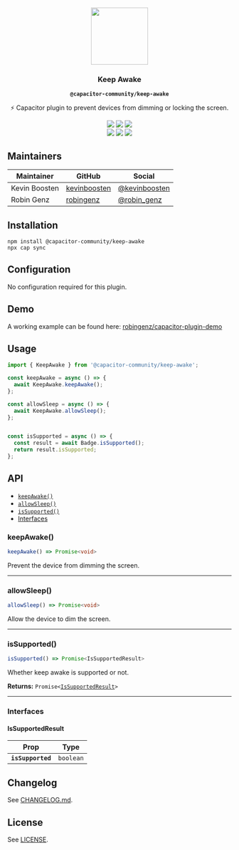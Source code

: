 <p align="center"><br><img src="https://user-images.githubusercontent.com/236501/85893648-1c92e880-b7a8-11ea-926d-95355b8175c7.png" width="128" height="128" /></p>
<h3 align="center">Keep Awake</h3>
<p align="center"><strong><code>@capacitor-community/keep-awake</code></strong></p>
<p align="center">
  ⚡️ Capacitor plugin to prevent devices from dimming or locking the screen.
</p>

<p align="center">
  <img src="https://img.shields.io/maintenance/yes/2022?style=flat-square" />
  <a href="https://github.com/capacitor-community/keep-awake/actions?query=workflow%3A%22CI%22"><img src="https://img.shields.io/github/workflow/status/capacitor-community/keep-awake/CI/master?style=flat-square" /></a>
  <a href="https://www.npmjs.com/package/@capacitor-community/keep-awake"><img src="https://img.shields.io/npm/l/@capacitor-community/keep-awake?style=flat-square" /></a>
<br>
  <a href="https://www.npmjs.com/package/@capacitor-community/keep-awake"><img src="https://img.shields.io/npm/dw/@capacitor-community/keep-awake?style=flat-square" /></a>
  <a href="https://www.npmjs.com/package/@capacitor-community/keep-awake"><img src="https://img.shields.io/npm/v/@capacitor-community/keep-awake?style=flat-square" /></a>
<!-- ALL-CONTRIBUTORS-BADGE:START - Do not remove or modify this section -->
<a href="#contributors-"><img src="https://img.shields.io/badge/all%20contributors-2-orange?style=flat-square" /></a>
<!-- ALL-CONTRIBUTORS-BADGE:END -->
</p>

## Maintainers

| Maintainer    | GitHub                                          | Social                                            |
| ------------- | ----------------------------------------------- | ------------------------------------------------- |
| Kevin Boosten | [kevinboosten](https://github.com/kevinboosten) | [@kevinboosten](https://twitter.com/kevinboosten) |
| Robin Genz    | [robingenz](https://github.com/robingenz)       | [@robin_genz](https://twitter.com/robin_genz)     |

## Installation

```shell
npm install @capacitor-community/keep-awake
npx cap sync
```

## Configuration

No configuration required for this plugin.

## Demo

A working example can be found here: [robingenz/capacitor-plugin-demo](https://github.com/robingenz/capacitor-plugin-demo)

## Usage

```typescript
import { KeepAwake } from '@capacitor-community/keep-awake';

const keepAwake = async () => {
  await KeepAwake.keepAwake();
};

const allowSleep = async () => {
  await KeepAwake.allowSleep();
};


const isSupported = async () => {
  const result = await Badge.isSupported();
  return result.isSupported;
};
```

## API

<docgen-index>

* [`keepAwake()`](#keepawake)
* [`allowSleep()`](#allowsleep)
* [`isSupported()`](#issupported)
* [Interfaces](#interfaces)

</docgen-index>

<docgen-api>
<!--Update the source file JSDoc comments and rerun docgen to update the docs below-->

### keepAwake()

```typescript
keepAwake() => Promise<void>
```

Prevent the device from dimming the screen.

--------------------


### allowSleep()

```typescript
allowSleep() => Promise<void>
```

Allow the device to dim the screen.

--------------------


### isSupported()

```typescript
isSupported() => Promise<IsSupportedResult>
```

Whether keep awake is supported or not.

**Returns:** <code>Promise&lt;<a href="#issupportedresult">IsSupportedResult</a>&gt;</code>

--------------------


### Interfaces


#### IsSupportedResult

| Prop              | Type                 |
| ----------------- | -------------------- |
| **`isSupported`** | <code>boolean</code> |

</docgen-api>

## Changelog

See [CHANGELOG.md](https://github.com/capacitor-community/keep-awake/blob/master/CHANGELOG.md).

## License

See [LICENSE](https://github.com/capacitor-community/keep-awake/blob/master/LICENSE).
